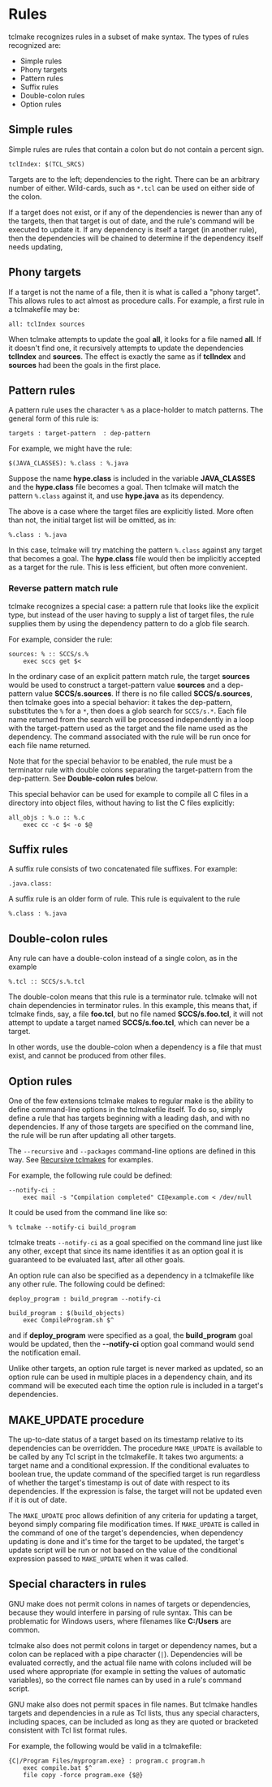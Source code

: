 # Rules

tclmake recognizes rules in a subset of make syntax. The types of rules 
recognized are:

- Simple rules
- Phony targets
- Pattern rules
- Suffix rules
- Double-colon rules
- Option rules 

## Simple rules

Simple rules are rules that contain a colon but do not contain a percent sign.

    tclIndex: $(TCL_SRCS)

Targets are to the left; dependencies to the right. There can be an arbitrary 
number of either. Wild-cards, such as `*.tcl` can be used on either side of the 
colon.

If a target does not exist, or if any of the dependencies is newer than any of 
the targets, then that target is out of date, and the rule's command will be 
executed to update it. If any dependency is itself a target (in another rule), 
then the dependencies will be chained to determine if the dependency itself 
needs updating,

## Phony targets

If a target is not the name of a file, then it is what is called a "phony 
target". This allows rules to act almost as procedure calls. For example, a 
first rule in a tclmakefile may be:

    all: tclIndex sources

When tclmake attempts to update the goal **all**, it looks for a file named 
**all**. If it doesn't find one, it recursively attempts to update the 
dependencies **tclIndex** and **sources**. The effect is exactly the same as if 
**tclIndex** and **sources** had been the goals in the first place.

## Pattern rules

A pattern rule uses the character `%` as a place-holder to match patterns. The 
general form of this rule is:

    targets : target-pattern  : dep-pattern 

For example, we might have the rule:

    $(JAVA_CLASSES): %.class : %.java

Suppose the name **hype.class** is included in the variable **JAVA_CLASSES** 
and the **hype.class** file becomes a goal.  Then tclmake will match the 
pattern `%.class` against it, and use **hype.java** as its dependency.

The above is a case where the target files are explicitly listed.  More often 
than not, the initial target list will be omitted, as in:

    %.class : %.java

In this case, tclmake will try matching the pattern `%.class` against any 
target that becomes a goal. The **hype.class** file would then be implicitly 
accepted as a target for the rule.  This is less efficient, but often more 
convenient.

### Reverse pattern match rule

tclmake recognizes a special case: a pattern rule that looks like the explicit 
type, but instead of the user having to supply a list of target files, the rule 
supplies them by using the dependency pattern to do a glob file search.

For example, consider the rule:

    sources: % :: SCCS/s.%
        exec sccs get $<
        
In the ordinary case of an explicit pattern match rule, the target **sources** 
would be used to construct a target-pattern value **sources** and a dep-pattern 
value **SCCS/s.sources**.  If there is no file called **SCCS/s.sources**, then 
tclmake goes into a special behavior: it takes the dep-pattern, substitutes the 
`%` for a `*`, then does a glob search for `SCCS/s.*`.  Each file name returned 
from the search will be processed independently in a loop with the 
target-pattern used as the target and the file name used as the dependency. The
command associated with the rule will be run once for each file name returned.

Note that for the special behavior to be enabled, the rule must be a terminator 
rule with double colons separating the target-pattern from the dep-pattern. See
**Double-colon rules** below.

This special behavior can be used for example to compile all C files in a 
directory into object files, without having to list the C files explicitly:

    all_objs : %.o :: %.c
        exec cc -c $< -o $@

## Suffix rules

A suffix rule consists of two concatenated file suffixes. For example:

    .java.class:

A suffix rule is an older form of rule. This rule is equivalent to the rule

    %.class : %.java

## Double-colon rules

Any rule can have a double-colon instead of a single colon, as in the example

    %.tcl :: SCCS/s.%.tcl

The double-colon means that this rule is a terminator rule. tclmake will not 
chain dependencies in terminator rules. In this example, this means that, if 
tclmake finds, say, a file **foo.tcl**, but no file named **SCCS/s.foo.tcl**, 
it will not attempt to update a target named **SCCS/s.foo.tcl**, which can 
never be a target.

In other words, use the double-colon when a dependency is a file that must 
exist, and cannot be produced from other files.

## Option rules

One of the few extensions tclmake makes to regular make is the ability to 
define command-line options in the tclmakefile itself. To do so, simply define 
a rule that has targets beginning with a leading dash, and with no 
dependencies. If any of those targets are specified on the command line, the 
rule will be run after updating all other targets.

The `--recursive` and `--packages` command-line options are defined in this 
way. See [Recursive tclmakes](./recursion.md) for examples. 

For example, the following rule could be defined:

    --notify-ci :
        exec mail -s "Compilation completed" CI@example.com < /dev/null

It could be used from the command line like so:

    % tclmake --notify-ci build_program
    
tclmake treats `--notify-ci` as a goal specified on the command line just like 
any other, except that since its name identifies it as an option goal it is 
guaranteed to be evaluated last, after all other goals.

An option rule can also be specified as a dependency in a tclmakefile like any 
other rule.  The following could be defined:

    deploy_program : build_program --notify-ci

    build_program : $(build_objects)
        exec CompileProgram.sh $^
        
and if **deploy_program** were specified as a goal, the **build_program** goal 
would be updated, then the **--notify-ci** option goal command would send the 
notification email.

Unlike other targets, an option rule target is never marked as updated, so an 
option rule can be used in multiple places in a dependency chain, and its 
command will be executed each time the option rule is included in a target's 
dependencies.

## MAKE_UPDATE procedure

The up-to-date status of a target based on its timestamp relative to its 
dependencies can be overridden.  The procedure `MAKE_UPDATE` is available to be 
called by any Tcl script in the tclmakefile.  It takes two arguments: a target 
name and a conditional expression.  If the conditional evaluates to boolean
true, the update command of the specified target is run regardless of whether
the target's timestamp is out of date with respect to its dependencies. If the
expression is false, the target will not be updated even if it is out of date.

The `MAKE_UPDATE` proc allows definition of any criteria for updating a target, 
beyond simply comparing file modification times.  If `MAKE_UPDATE` is called in 
the command of one of the target's dependencies, when dependency updating 
is done and it's time for the target to be updated, the target's update script 
will be run or not based on the value of the conditional expression passed to 
`MAKE_UPDATE` when it was called.

## Special characters in rules

GNU make does not permit colons in names of targets or dependencies, because 
they would interfere in parsing of rule syntax.  This can be problematic for 
Windows users, where filenames like **C:/Users** are common.

tclmake also does not permit colons in target or dependency names, but a colon 
can be replaced with a pipe character (`|`).  Dependencies will be evaluated 
correctly, and the actual file name with colons included will be used where 
appropriate (for example in setting the values of automatic variables), so the 
correct file names can by used in a rule's command script.

GNU make also does not permit spaces in file names.  But tclmake handles 
targets and dependencies in a rule as Tcl lists, thus any special characters, 
including spaces, can be included as long as they are quoted or bracketed 
consistent with Tcl list format rules.

For example, the following would be valid in a tclmakefile:

    {C|/Program Files/myprogram.exe} : program.c program.h
        exec compile.bat $^
        file copy -force program.exe {$@}

